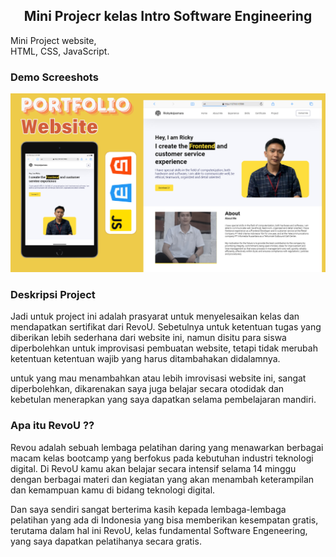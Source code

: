  <h2 align="center">Mini Projecr kelas Intro Software Engineering</h2>

  Mini Project website, <br />HTML, CSS, JavaScript.


### Demo Screeshots

![alt text](https://github.com/revou-fundamental-course/27-may-24-rickyanjasmaraa/blob/master/img-readme/dekstop.png)

### Deskripsi Project

Jadi untuk project ini adalah prasyarat untuk menyelesaikan kelas dan mendapatkan sertifikat dari RevoU.
Sebetulnya untuk ketentuan tugas yang diberikan lebih sederhana dari website ini, namun disitu para siswa diperbolehkan untuk improvisasi pembuatan website,
tetapi tidak merubah ketentuan ketentuan wajib yang harus ditambahakan didalamnya.

untuk yang mau menambahkan atau lebih imrovisasi website ini, sangat diperbolehkan, dikarenakan saya juga belajar secara otodidak dan kebetulan menerapkan yang saya
dapatkan selama pembelajaran mandiri.

### Apa itu RevoU ??

Revou adalah sebuah lembaga pelatihan daring yang menawarkan berbagai macam kelas bootcamp yang berfokus pada kebutuhan industri teknologi digital. 
Di RevoU kamu akan belajar secara intensif selama 14 minggu dengan berbagai materi dan kegiatan yang akan menambah keterampilan dan kemampuan kamu 
di bidang teknologi digital.


Dan saya sendiri sangat berterima kasih kepada lembaga-lembaga pelatihan yang ada di Indonesia yang bisa memberikan kesempatan gratis, 
terutama dalam hal ini RevoU, kelas fundamental Software Engeneering, yang saya dapatkan pelatihanya secara gratis.






